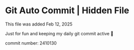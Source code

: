 # Git Auto Commit | Hidden File

This file was added Feb 12, 2025

Just for fun and keeping my daily git commit active 🤪

commit number: 2410130
